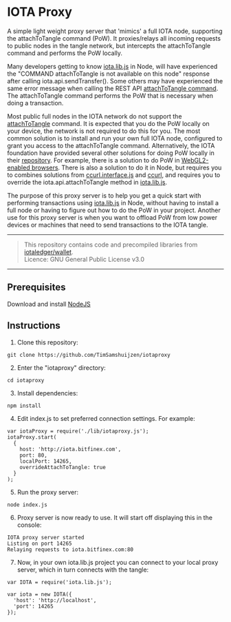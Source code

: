 
# IOTA Proxy

A simple light weight proxy server that 'mimics' a full IOTA node, supporting the attachToTangle command (PoW).
It proxies/relays all incoming requests to public nodes in the tangle network, but intercepts the attachToTangle command and performs the PoW locally.  
  
Many developers getting to know [iota.lib.js](https://github.com/iotaledger/iota.lib.js) in Node, will have experienced the
"COMMAND attachToTangle is not available on this node" response after calling iota.api.sendTransfer().
Some others may have experienced the same error message when calling the REST API [attachToTangle command](https://iota.readme.io/docs/attachtotangle).
The attachToTangle command performs the PoW that is necessary when doing a transaction.
  
Most public full nodes in the IOTA network do not support the [attachToTangle](https://iota.readme.io/docs/attachtotangle) command.
It is expected that you do the PoW locally on your device, the network is not required to do this for you.
The most common solution is to install and run your own full IOTA node, configured to grant you access to the attachToTangle command.
Alternatively, the IOTA foundation have provided several other solutions for doing PoW locally in their [repository](https://github.com/iotaledger).
For example, there is a solution to do PoW in [WebGL2-enabled browsers](https://github.com/iotaledger/curl.lib.js).
There is also a solution to do it in Node, but requires you to combines solutions from [ccurl.interface.js](https://github.com/iotaledger/ccurl.interface.js)
and [ccurl](https://github.com/iotaledger/ccurl.git), and requires you to override the iota.api.attachToTangle method in
[iota.lib.js](https://github.com/iotaledger/iota.lib.js).
  
The purpose of this proxy server is to help you get a quick start with performing transactions using [iota.lib.js](https://github.com/iotaledger/iota.lib.js) in Node,
without having to install a full node or having to figure out how to do the PoW in your project.
Another use for this proxy server is when you want to offload PoW from low power devices or machines that need to send transactions to the IOTA tangle.

---

> This repository contains code and precompiled libraries from [iotaledger/wallet](https://github.com/iotaledger/wallet).  
> Licence: GNU General Public License v3.0
  
---

## Prerequisites

  Download and install [NodeJS](https://nodejs.org/en/download/)


## Instructions

1. Clone this repository:

  ```
  git clone https://github.com/TimSamshuijzen/iotaproxy
  ```

2. Enter the "iotaproxy" directory:

  ```
  cd iotaproxy
  ```

3. Install dependencies:

  ```
  npm install
  ```

4. Edit index.js to set preferred connection settings. For example:

  ```
  var iotaProxy = require('./lib/iotaproxy.js');
  iotaProxy.start(
    {
      host: 'http://iota.bitfinex.com', 
      port: 80, 
      localPort: 14265,
      overrideAttachToTangle: true
    }
  );
  ```

5. Run the proxy server:

  ```
  node index.js
  ```

6. Proxy server is now ready to use. It will start off displaying this in the console:

  ```
  IOTA proxy server started
  Listing on port 14265
  Relaying requests to iota.bitfinex.com:80  
  ```

7. Now, in your own iota.lib.js project you can connect to your local proxy server, which in turn connects with the tangle:

  ```
  var IOTA = require('iota.lib.js');

  var iota = new IOTA({
    'host': 'http://localhost',
    'port': 14265
  });
  ```


